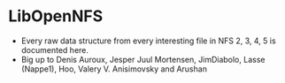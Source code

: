 # LibOpenNFS

* Every raw data structure from every interesting file in NFS 2, 3, 4, 5 is documented here.
* Big up to Denis Auroux, Jesper Juul Mortensen, JimDiabolo, Lasse (Nappe1), Hoo, Valery V. Anisimovsky and Arushan